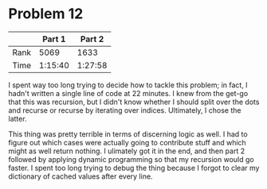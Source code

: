 # Problem 12
| | Part 1 | Part 2 |
|---|---|---|
| Rank | 5069 | 1633 |
| Time | 1:15:40 | 1:27:58 |
I spent way too long trying to decide how to tackle this problem; in fact, I hadn't written a single line of code at 22 minutes. I knew from the get-go that this was recursion, but I didn't know whether I should split over the dots and recurse or recurse by iterating over indices. Ultimately, I chose the latter.

This thing was pretty terrible in terms of discerning logic as well. I had to figure out which cases were actually going to contribute stuff and which might as well return nothing. I ulimately got it in the end, and then part 2 followed by applying dynamic programming so that my recursion would go faster. I spent too long trying to debug the thing because I forgot to clear my dictionary of cached values after every line.